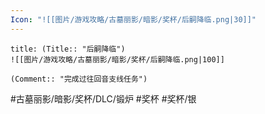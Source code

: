 ```yaml
---
Icon: "![[图片/游戏攻略/古墓丽影/暗影/奖杯/后嗣降临.png|30]]"
---
```

```ad-common-silver-trophy
title: (Title:: "后嗣降临")
![[图片/游戏攻略/古墓丽影/暗影/奖杯/后嗣降临.png|100]]

(Comment:: "完成过往回音支线任务")
```

#古墓丽影/暗影/奖杯/DLC/锻炉 #奖杯 #奖杯/银
